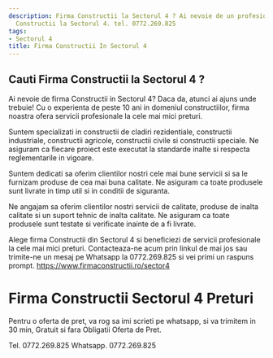 ```yaml
---
description: Firma Constructii la Sectorul 4 ? Ai nevoie de un profesionist in Firma
  Constructii la Sectorul 4. tel. 0772.269.825
tags:
- Sectorul 4
title: Firma Constructii In Sectorul 4
---
```



## Cauti Firma Constructii la Sectorul 4 ?

Ai nevoie de firma Constructii in Sectorul 4? Daca da, atunci ai ajuns unde trebuie! Cu o experienta de peste 10 ani in domeniul constructiilor, firma noastra ofera servicii profesionale la cele mai mici preturi.

Suntem specializati in constructii de cladiri rezidentiale, constructii industriale, constructii agricole, constructii civile si constructii speciale. Ne asiguram ca fiecare proiect este executat la standarde inalte si respecta reglementarile in vigoare.

Suntem dedicati sa oferim clientilor nostri cele mai bune servicii si sa le furnizam produse de cea mai buna calitate. Ne asiguram ca toate produsele sunt livrate in timp util si in conditii de siguranta.

Ne angajam sa oferim clientilor nostri servicii de calitate, produse de inalta calitate si un suport tehnic de inalta calitate. Ne asiguram ca toate produsele sunt testate si verificate inainte de a fi livrate.

Alege firma Constructii din Sectorul 4 si beneficiezi de servicii profesionale la cele mai mici preturi. Contacteaza-ne acum prin linkul de mai jos sau trimite-ne un mesaj pe Whatsapp la 0772.269.825 si vei primi un raspuns prompt. 
https://www.firmaconstructii.ro/sector4

# Firma Constructii Sectorul 4 Preturi
Pentru o oferta de pret, va rog sa imi scrieti pe whatsapp, si va trimitem in 30 min, Gratuit si fara Obligatii Oferta de Pret.

Tel. 0772.269.825
Whatsapp. 0772.269.825